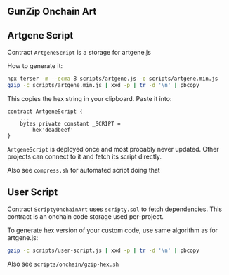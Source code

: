 ## GunZip Onchain Art




## Artgene Script


Contract `ArtgeneScript` is a storage for artgene.js

How to generate it:

```bash
npx terser -m --ecma 8 scripts/artgene.js -o scripts/artgene.min.js
gzip -c scripts/artgene.min.js | xxd -p | tr -d '\n' | pbcopy
```

This copies the hex string in your clipboard. Paste it into:

```solidity
contract ArtgeneScript {
    ...
    bytes private constant _SCRIPT =
        hex'deadbeef'
}
```

`ArtgeneScript` is deployed once and most probably never updated. Other projects can connect to it and fetch its script directly.

Also see `compress.sh` for automated script doing that

## User Script

Contract `ScriptyOnchainArt` uses `scripty.sol` to fetch dependencies. This contract is an onchain code storage used per-project.

To generate hex version of your custom code, use same algorithm as for artgene.js:

```bash
gzip -c scripts/user-script.js | xxd -p | tr -d '\n' | pbcopy
```

Also see `scripts/onchain/gzip-hex.sh`




